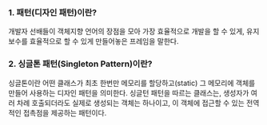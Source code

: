 ### 1. 패턴(디자인 패턴)이란?

 

개발자 선배들이 객체지향 언어의 장점을 모아 가장 효율적으로 개발을 할 수 있게, 유지보수를 효율적으로 할 수 있게 만들어놓은 프레임을 말한다.

 

 

### 2. 싱글톤 패턴(Singleton Pattern)이란?

 

싱글톤이란 어떤 클래스가 최초 한번만 메모리를 할당하고(static) 그 메모리에 객체를 만들어 사용하는 디자인 패턴을 의미한다. 싱글턴 패턴을 따르는 클래스는, 생성자가 여러 차례 호출되더라도 실제로 생성되는 객체는 하나이고, 이 객체에 접근할 수 있는 전역적인 접촉점을 제공하는 패턴이다.

